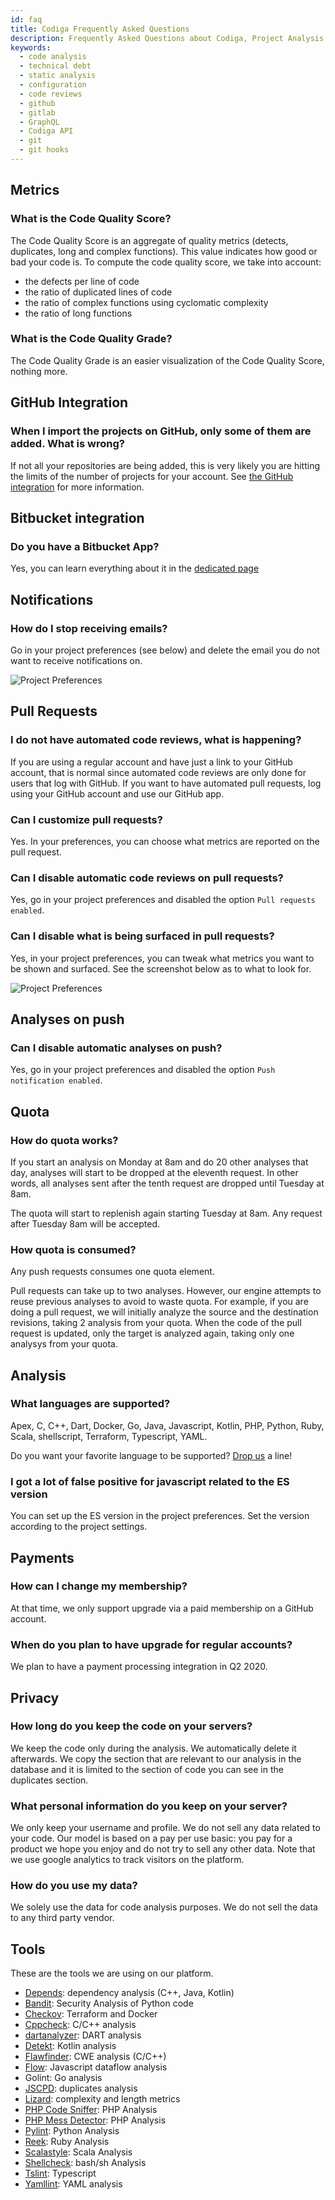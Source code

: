 ```yaml
---
id: faq
title: Codiga Frequently Asked Questions
description: Frequently Asked Questions about Codiga, Project Analysis and the static code analysis used to Automate Code Reviews.
keywords:
  - code analysis
  - technical debt
  - static analysis
  - configuration
  - code reviews
  - github
  - gitlab
  - GraphQL
  - Codiga API
  - git
  - git hooks
---
```


## Metrics

### What is the Code Quality Score?

The Code Quality Score is an aggregate of quality metrics (detects, duplicates, long and complex functions).
This value indicates how good or bad your code is. To compute the code quality score, we take into account:

- the defects per line of code
- the ratio of duplicated lines of code
- the ratio of complex functions using cyclomatic complexity
- the ratio of long functions

### What is the Code Quality Grade?

The Code Quality Grade is an easier visualization of the Code Quality Score, nothing more.

## GitHub Integration

### When I import the projects on GitHub, only some of them are added. What is wrong?

If not all your repositories are being added, this is very likely you are hitting the limits of the number of
projects for your account. See [the GitHub integration](/docs/integration-github) for more information.

## Bitbucket integration

### Do you have a Bitbucket App?

Yes, you can learn everything about it in the [dedicated page](/docs/integration-bitbucket)

## Notifications

### How do I stop receiving emails?

Go in your project preferences (see below) and delete the email you do not want to receive
notifications on.

![Project Preferences](/img/project-preferences.png)

## Pull Requests

### I do not have automated code reviews, what is happening?

If you are using a regular account and have just a link to your GitHub account,
that is normal since automated code reviews are only done for users
that log with GitHub. If you want to have automated pull requests, log
using your GitHub account and use our GitHub app.

### Can I customize pull requests?

Yes. In your preferences, you can choose what metrics are reported
on the pull request.

### Can I disable automatic code reviews on pull requests?

Yes, go in your project preferences and disabled the option
`Pull requests enabled`.

### Can I disable what is being surfaced in pull requests?

Yes, in your project preferences, you can tweak what metrics
you want to be shown and surfaced. See the screenshot below as to what
to look for.

![Project Preferences](/img/project-preferences-pull-request.png)

## Analyses on push

### Can I disable automatic analyses on push?

Yes, go in your project preferences and disabled the option
`Push notification enabled`.

## Quota

### How do quota works?

If you start an analysis on Monday at 8am and do 20 other analyses that day,
analyses will start to be dropped at the eleventh request. In other words, all
analyses sent after the tenth request are dropped until Tuesday at 8am.

The quota will start to replenish again starting Tuesday at 8am.
Any request after Tuesday 8am will be accepted.

### How quota is consumed?

Any push requests consumes one quota element.

Pull requests can take up to two analyses.
However, our engine attempts to reuse previous analyses to avoid to waste quota.
For example, if you are doing a pull request, we will initially analyze
the source and the destination revisions, taking 2 analysis from your quota.
When the code of the pull request is updated, only the target is analyzed again,
taking only one analysys from your quota.

## Analysis

### What languages are supported?

Apex, C, C++, Dart, Docker, Go, Java, Javascript, Kotlin, PHP, Python, Ruby, Scala, shellscript, Terraform, Typescript, YAML.

Do you want your favorite language to be supported? [Drop us](https://www.codiga.io/contact-us/) a line!

### I got a lot of false positive for javascript related to the ES version

You can set up the ES version in the project preferences. Set the version according to the project settings.

## Payments

### How can I change my membership?

At that time, we only support upgrade via a paid membership on a GitHub account.

### When do you plan to have upgrade for regular accounts?

We plan to have a payment processing integration in Q2 2020.

## Privacy

### How long do you keep the code on your servers?

We keep the code only during the analysis. We automatically delete it afterwards.
We copy the section that are relevant to our analysis in the database and it is limited to the section
of code you can see in the duplicates section.

### What personal information do you keep on your server?

We only keep your username and profile. We do not sell any data related to your code.
Our model is based on a pay per use basic: you pay for a product we hope you enjoy
and do not try to sell any other data.
Note that we use google analytics to track visitors on the platform.

### How do you use my data?

We solely use the data for code analysis purposes. We do not sell the data
to any third party vendor.

## Tools

These are the tools we are using on our platform.

- [Depends](https://github.com/multilang-depends): dependency analysis (C++, Java, Kotlin)
- [Bandit](https://github.com/PyCQA/bandit): Security Analysis of Python code
- [Checkov](https://www.checkov.io/): Terraform and Docker
- [Cppcheck](http://cppcheck.sourceforge.net/): C/C++ analysis
- [dartanalyzer](https://dart.dev/tools/dartanalyzer): DART analysis
- [Detekt](https://github.com/detekt/detekt): Kotlin analysis
- [Flawfinder](https://dwheeler.com/flawfinder/): CWE analysis (C/C++)
- [Flow](https://flow.org/): Javascript dataflow analysis
- Golint: Go analysis
- [JSCPD](https://github.com/kucherenko/jscpd): duplicates analysis
- [Lizard](https://github.com/terryyin/lizard): complexity and length metrics
- [PHP Code Sniffer](https://github.com/squizlabs/PHP_CodeSniffer): PHP Analysis
- [PHP Mess Detector](https://phpmd.org/): PHP Analysis
- [Pylint](https://www.pylint.org/): Python Analysis
- [Reek](https://github.com/troessner/reek): Ruby Analysis
- [Scalastyle](http://www.scalastyle.org/): Scala Analysis
- [Shellcheck](https://www.shellcheck.net/): bash/sh Analysis
- [Tslint](https://palantir.github.io/tslint/): Typescript
- [Yamllint](https://github.com/adrienverge/yamllint): YAML analysis

